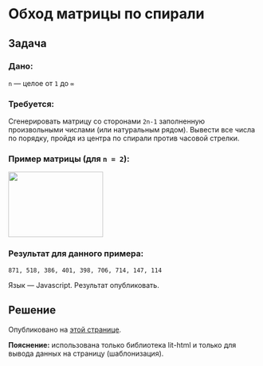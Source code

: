 # Обход матрицы по спирали

## Задача

### Дано:

`n` — целое от `1` до `∞`

### Требуется:

Сгенерировать матрицу со сторонами `2n-1` заполненную произвольными числами (или натуральным рядом).
Вывести все числа по порядку, пройдя из центра по спирали против часовой стрелки.

### Пример матрицы (для `n = 2`):

<img src="https://d1ro8r1rbfn3jf.cloudfront.net/ms_187919/abSOgVCqDCergRNCGLNMtG6Q3QU3Dh/1E4%2B0B%25408FK%2B%2BA8%25400%253B8%2B2019-06-25%2B19-08-30.png?Expires=1561480200&Signature=E~EXEzvnsMaaxbH7UpMFRYoCbt9FEHDbL87uvRczwuh-gXRs7joR1K--978gjSY1kibepnB9cFlUbIxUjBadrzSwuvbHdK1P8hABlcziKEGyUHi3gvhj-gkfAhaywUcXRRRH9VQWLxuRGJd875nv2yN0ma7VpFb3MxfJiuWaRxO7vV-VTexYmaFFJV13DHKXu-VD2Ur0Atdayvv3U41xPtSJLpzj1YGzB8RCFHoJMSUzB4nvzVJxlHHUwJqPMVgpwbr4hEFaOR8I~lCogXdPRet28Lb5Oke7UDhKsrQqbAKpLUKEpQLEu0WitgdKD5X80ztkkdylMVtpGl4gKoVjWw__&Key-Pair-Id=APKAJBCGYQYURKHBGCOA" width="190" height="131">

### Результат для данного примера:
```
871, 518, 386, 401, 398, 706, 714, 147, 114
```

Язык — Javascript. Результат опубликовать.

## Решение

Опубликовано на [этой странице](https://firefoxic.github.io/spiral-matrix/).

**Пояснение:** использована только библиотека lit-html и только для вывода данных на страницу (шаблонизация).
